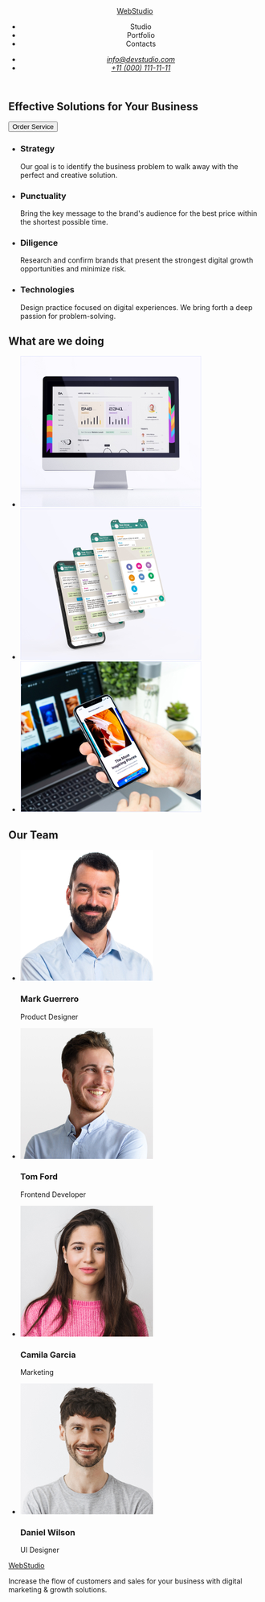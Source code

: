 <!DOCTYPE html>

<html lang="en">
  <head>
    <meta charset="UTF-8" />
    <meta http-equiv="X-UA-Compatible" content="IE=edge" />
    <meta name="viewport" content="width=device-width, initial-scale=1.0" />
    <title>Document</title>
  </head>
  <body>
    <header>
      <a href="./index.html">WebStudio</a></li>
        <nav>
          <ul>
            <li><a href="Studio"></a>Studio</li>
            <li><a href="Portfolio"></a>Portfolio</li>
            <li><a href="Contacts"></a>Contacts</li>
        </ul>
      </nav>
      <address>
        <ul>
          <li><a href="mailto:info@devstudio.com">info@devstudio.com</a></li>
          <li><a href="tel:+110001111111">+11 (000) 111-11-11</a></li>
        </ul>
      </address>
    </header>
    <main>
      <section>
      <h1>Effective Solutions for Your Business</h1>
      <button type="button">Order Service</button>
      </section>
      <section>
        <ul>
          <li>
            <h3>Strategy</h3>
            <p>
              Our goal is to identify the business problem to walk away with the
              perfect and creative solution.
            </p>
          </li>
          <li>
            <h3>Punctuality</h3>
            <p>
              Bring the key message to the brand's audience for the best price
              within the shortest possible time.
            </p>
          </li>
          <li>
            <h3>Diligence</h3>
            <p>
              Research and confirm brands that present the strongest digital
              growth opportunities and minimize risk.
            </p>
          </li>
          <li>
            <h3>Technologies</h3>
            <p>
              Design practice focused on digital experiences. We bring forth a
              deep passion for problem-solving.
            </p>
          </li>
        </ul>
      </section>
      <section>
        <h2>What are we doing</h2>
        <ul>
        <li><img src="./images/img01.jpg" alt="computer" width="360" /></li>
        <li><img src="./images/img02.jpg" alt="phone" width="360" /></li>
        <li><img src="./images/img03.jpg" alt="phone and computer" width="360" /></li>
        </ul>
      </section>
      <section>
        <h2>Our Team</h2>
        <ul>
          <li>
              <img src="./images/foto1.jpg" alt="Mark Guerrero" width="264" />
              <h3>Mark Guerrero</h3>
              <p>Product Designer</p>
          </li>
          <li>
              <img src="./images/foto2.jpg" alt="Tom Ford" width="264" />
              <h3>Tom Ford</h3>
              <p>Frontend Developer</p>
          </li>
          <li>
              <img src="./images/foto3.jpg" alt="Camila Garcia" width="264" />
              <h3>Camila Garcia</h3>
              <p>Marketing</p>
          </li>
          <li>
              <img src="./images/foto4.jpg" alt="Daniel Wilson" width="264" />
              <h3>Daniel Wilson</h3>
              <p>UI Designer</p>
          </li>
        </ul>
      </section>
    </main>
    <footer>
      <a href="./index.html">WebStudio</a>
      <p>
        Increase the flow of customers and sales for your business with digital
        marketing & growth solutions.
      </p>
    </footer>
  </body>
</html>
